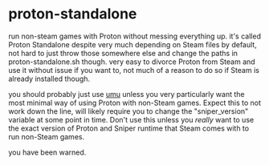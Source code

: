 # proton-standalone
run non-steam games with Proton without messing everything up.
it's called Proton Standalone despite very much depending on Steam files by default, not hard to just throw those somewhere else and change the paths in proton-standalone.sh though.
very easy to divorce Proton from Steam and use it without issue if you want to, not much of a reason to do so if Steam is already installed though.

you should probably just use [umu](https://github.com/Open-Wine-Components/umu-launcher) unless you very particularly want the most minimal way of using Proton with non-Steam games. Expect this to not work down the line, will likely require you to change the "sniper_version" variable at some point in time. Don't use this unless you *really* want to use the exact version of Proton and Sniper runtime that Steam comes with to run non-Steam games.

you have been warned.
